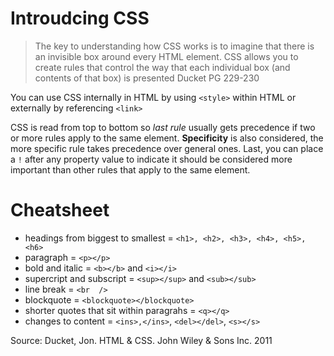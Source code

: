 # Introudcing CSS
> The key to understanding how CSS works is to imagine that there is an invisible box around every HTML element. 
CSS allows you to create rules that control the way that each individual box (and contents of that box) is presented 
Ducket PG 229-230

You can use CSS internally in HTML by using `<style>` within HTML or externally by referencing `<link>` 

CSS is read from top to bottom so *last rule* usually gets precedence if two or more rules apply to the same element. **Specificity** is also considered, the more specific rule takes precedence over general ones. Last, you can place a `!` after any property value to indicate it should be considered more important than other rules that apply to the same element. 


# Cheatsheet

* headings from biggest to smallest = `<h1>, <h2>, <h3>, <h4>, <h5>, <h6>`
* paragraph = `<p></p>`
* bold and italic = `<b></b>` and `<i></i>`
* supercript and subscript = `<sup></sup>` and `<sub></sub>`
* line break = `<br  />`
* blockquote = `<blockquote></blockquote>`
* shorter quotes that sit within paragrahs = `<q></q>`
* changes to content = `<ins>,</ins>`, `<del></del>`, `<s></s>`


Source: Ducket, Jon. HTML & CSS. John Wiley & Sons Inc. 2011